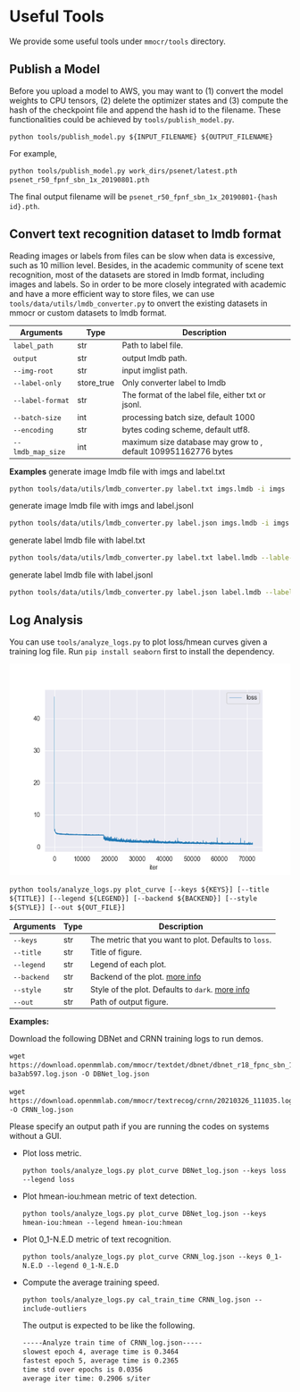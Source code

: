 # Useful Tools

We provide some useful tools under `mmocr/tools` directory.

## Publish a Model

Before you upload a model to AWS, you may want to
(1) convert the model weights to CPU tensors, (2) delete the optimizer states and
(3) compute the hash of the checkpoint file and append the hash id to the filename. These functionalities could be achieved by `tools/publish_model.py`.

```shell
python tools/publish_model.py ${INPUT_FILENAME} ${OUTPUT_FILENAME}
```

For example,

```shell
python tools/publish_model.py work_dirs/psenet/latest.pth psenet_r50_fpnf_sbn_1x_20190801.pth
```

The final output filename will be `psenet_r50_fpnf_sbn_1x_20190801-{hash id}.pth`.


## Convert text recognition dataset to lmdb format
Reading images or labels from files can be slow when data is excessive, such as 10 million level. Besides, in the academic community of scene text recognition, most of the datasets are stored in lmdb format, including images and labels. So in order to be more closely integrated with academic and have a more efficient way to store files, we can use `tools/data/utils/lmdb_converter.py` to onvert the existing datasets in mmocr or custom datasets to lmdb format.

| Arguments         | Type       | Description                                                    |
| ----------------- | ---------- | -------------------------------------------------------------- |
| `label_path`      | str        | Path to label file.                                            |
| `output`          | str        | output lmdb path.                                              |
| `--img-root`      | str        | input imglist path.                                            |
| `--label-only`    | store_true | Only converter label to lmdb                                   |
| `--label-format`  | str        | The format of the label file, either txt or jsonl.             |
| `--batch-size`    | int        | processing batch size, default 1000                            |
| `--encoding`      | str        | bytes coding scheme, default utf8.                             |
| `--lmdb_map_size` | int        | maximum size database may grow to , default 109951162776 bytes |
**Examples**
generate image lmdb file with imgs and label.txt
```bash
python tools/data/utils/lmdb_converter.py label.txt imgs.lmdb -i imgs
```
generate image lmdb file with imgs and label.jsonl
```bash
python tools/data/utils/lmdb_converter.py label.json imgs.lmdb -i imgs -f jsonl
```
generate label lmdb file with label.txt
```bash
python tools/data/utils/lmdb_converter.py label.txt label.lmdb --lable-only
```
generate label lmdb file with label.jsonl
```bash
python tools/data/utils/lmdb_converter.py label.json label.lmdb --label-only -f jsonl
```

## Log Analysis

You can use `tools/analyze_logs.py` to plot loss/hmean curves given a training log file. Run `pip install seaborn` first to install the dependency.

![](../../demo/resources/log_analysis_demo.png)

 ```shell
python tools/analyze_logs.py plot_curve [--keys ${KEYS}] [--title ${TITLE}] [--legend ${LEGEND}] [--backend ${BACKEND}] [--style ${STYLE}] [--out ${OUT_FILE}]
 ```

| Arguments   | Type | Description                                                                                                     |
| ----------- | ---- | --------------------------------------------------------------------------------------------------------------- |
| `--keys`    | str  | The metric that you want to plot. Defaults to `loss`.                                                           |
| `--title`   | str  | Title of figure.                                                                                                |
| `--legend`  | str  | Legend of each plot.                                                                                            |
| `--backend` | str  | Backend of the plot. [more info](https://matplotlib.org/stable/users/explain/backends.html)                     |
| `--style`   | str  | Style of the plot. Defaults to `dark`. [more info](https://seaborn.pydata.org/generated/seaborn.set_style.html) |
| `--out`     | str  | Path of output figure.                                                                                          |

**Examples:**

Download the following DBNet and CRNN training logs to run demos.
```shell
wget https://download.openmmlab.com/mmocr/textdet/dbnet/dbnet_r18_fpnc_sbn_1200e_icdar2015_20210329-ba3ab597.log.json -O DBNet_log.json

wget https://download.openmmlab.com/mmocr/textrecog/crnn/20210326_111035.log.json -O CRNN_log.json
```

Please specify an output path if you are running the codes on systems without a GUI.

- Plot loss metric.

  ```shell
  python tools/analyze_logs.py plot_curve DBNet_log.json --keys loss --legend loss
  ```

- Plot hmean-iou:hmean metric of text detection.

  ```shell
  python tools/analyze_logs.py plot_curve DBNet_log.json --keys hmean-iou:hmean --legend hmean-iou:hmean
  ```

- Plot 0_1-N.E.D metric of text recognition.

  ```shell
  python tools/analyze_logs.py plot_curve CRNN_log.json --keys 0_1-N.E.D --legend 0_1-N.E.D
  ```

- Compute the average training speed.

  ```shell
  python tools/analyze_logs.py cal_train_time CRNN_log.json --include-outliers
  ```

  The output is expected to be like the following.

  ```text
  -----Analyze train time of CRNN_log.json-----
  slowest epoch 4, average time is 0.3464
  fastest epoch 5, average time is 0.2365
  time std over epochs is 0.0356
  average iter time: 0.2906 s/iter
  ```
